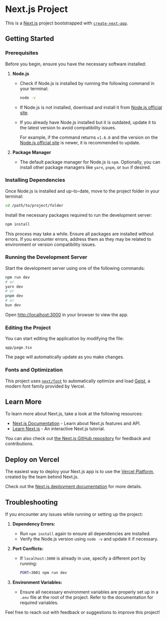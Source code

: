 # Next.js Project

This is a [Next.js](https://nextjs.org) project bootstrapped with [`create-next-app`](https://nextjs.org/docs/app/api-reference/cli/create-next-app).

## Getting Started

### Prerequisites

Before you begin, ensure you have the necessary software installed:

1. **Node.js**
   - Check if Node.js is installed by running the following command in your terminal:
     ```bash
     node -v
     ```
   - If Node.js is not installed, download and install it from [Node.js official site](https://nodejs.org/).
   - If you already have Node.js installed but it is outdated, update it to the latest version to avoid compatibility issues.

     For example, if the command returns `v1.6.0` and the version on the [Node.js official site](https://nodejs.org/) is newer, it is recommended to update.

2. **Package Manager**
   - The default package manager for Node.js is `npm`. Optionally, you can install other package managers like `yarn`, `pnpm`, or `bun` if desired.

### Installing Dependencies

Once Node.js is installed and up-to-date, move to the project folder in your terminal:
```bash
cd /path/to/project/folder
```

Install the necessary packages required to run the development server:
```bash
npm install
```
This process may take a while. Ensure all packages are installed without errors. If you encounter errors, address them as they may be related to environment or version compatibility issues.

### Running the Development Server

Start the development server using one of the following commands:
```bash
npm run dev
# or
yarn dev
# or
pnpm dev
# or
bun dev
```

Open [http://localhost:3000](http://localhost:3000) in your browser to view the app.

### Editing the Project

You can start editing the application by modifying the file:
```text
app/page.tsx
```
The page will automatically update as you make changes.

### Fonts and Optimization

This project uses [`next/font`](https://nextjs.org/docs/app/building-your-application/optimizing/fonts) to automatically optimize and load [Geist](https://vercel.com/font), a modern font family provided by Vercel.

## Learn More

To learn more about Next.js, take a look at the following resources:

- [Next.js Documentation](https://nextjs.org/docs) - Learn about Next.js features and API.
- [Learn Next.js](https://nextjs.org/learn) - An interactive Next.js tutorial.

You can also check out [the Next.js GitHub repository](https://github.com/vercel/next.js) for feedback and contributions.

## Deploy on Vercel

The easiest way to deploy your Next.js app is to use the [Vercel Platform](https://vercel.com/new?utm_medium=default-template&filter=next.js&utm_source=create-next-app&utm_campaign=create-next-app-readme), created by the team behind Next.js.

Check out the [Next.js deployment documentation](https://nextjs.org/docs/app/building-your-application/deploying) for more details.

## Troubleshooting

If you encounter any issues while running or setting up the project:

1. **Dependency Errors:**
   - Run `npm install` again to ensure all dependencies are installed.
   - Verify the Node.js version using `node -v` and update it if necessary.

2. **Port Conflicts:**
   - If `localhost:3000` is already in use, specify a different port by running:
     ```bash
     PORT=3001 npm run dev
     ```

3. **Environment Variables:**
   - Ensure all necessary environment variables are properly set up in a `.env` file at the root of the project. Refer to the documentation for required variables.

Feel free to reach out with feedback or suggestions to improve this project!

